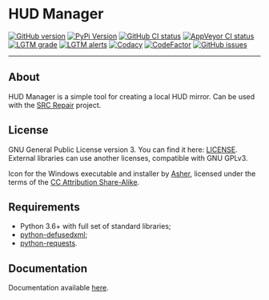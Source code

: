 # HUD Manager

[![GitHub version](https://img.shields.io/github/v/release/xvitaly/hudman?sort=semver&color=brightgreen&logo=git&logoColor=white)](https://github.com/xvitaly/hudman/releases)
[![PyPi Version](https://img.shields.io/pypi/v/hudman.svg?logo=pypi&logoColor=white)](https://pypi.org/project/hudman/)
[![GitHub CI status](https://github.com/xvitaly/hudman/workflows/Python%20CI/badge.svg?branch=master)](https://github.com/xvitaly/hudman/actions)
[![AppVeyor CI status](https://ci.appveyor.com/api/projects/status/35yrms4i0thaw9vx?svg=true)](https://ci.appveyor.com/project/xvitaly/hudman)
[![LGTM grade](https://img.shields.io/lgtm/grade/python/g/xvitaly/hudman.svg?logo=lgtm&logoWidth=18)](https://lgtm.com/projects/g/xvitaly/hudman/context:python)
[![LGTM alerts](https://img.shields.io/lgtm/alerts/g/xvitaly/hudman.svg?logo=lgtm&logoWidth=18)](https://lgtm.com/projects/g/xvitaly/hudman/alerts/)
[![Codacy](https://app.codacy.com/project/badge/Grade/7cd1055493b44164b38dd70c02d05870)](https://www.codacy.com/gh/xvitaly/hudman/dashboard)
[![CodeFactor](https://www.codefactor.io/repository/github/xvitaly/hudman/badge/master)](https://www.codefactor.io/repository/github/xvitaly/hudman/overview/master)
[![GitHub issues](https://img.shields.io/github/issues/xvitaly/hudman.svg?label=issues)](https://github.com/xvitaly/hudman/issues)

---

## About

HUD Manager is a simple tool for creating a local HUD mirror. Can be used with the [SRC Repair](https://github.com/xvitaly/srcrepair) project.

## License
GNU General Public License version 3. You can find it here: [LICENSE](LICENSE). External libraries can use another licenses, compatible with GNU GPLv3.

Icon for the Windows executable and installer by [Asher](https://www.masteriantart.com/kyo-tux), licensed under the terms of the [CC Attribution Share-Alike](licenses/icon.LICENSE.txt).

## Requirements

  * Python 3.6+ with full set of standard libraries;
  * [python-defusedxml](https://github.com/tiran/defusedxml);
  * [python-requests](https://github.com/psf/requests).

## Documentation

Documentation available [here](docs/README.md).
